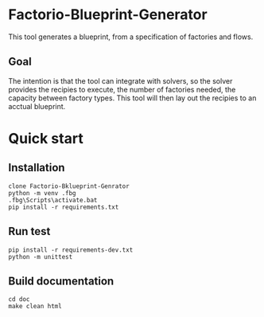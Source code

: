 # Factorio-Blueprint-Generator

This tool generates a blueprint, from a specification of factories and flows.

## Goal
The intention is that the tool can integrate with solvers, so the solver provides the recipies to execute, the number of factories needed, the capacity between factory types.
This tool will then lay out the recipies to an acctual blueprint.



# Quick start

## Installation
```
clone Factorio-Bklueprint-Genrator
python -m venv .fbg
.fbg\Scripts\activate.bat
pip install -r requirements.txt
```

## Run test
```
pip install -r requirements-dev.txt
python -m unittest
```

## Build documentation
```
cd doc
make clean html
```
